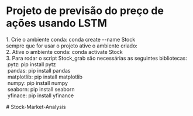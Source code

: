 <h1> Projeto de previsão do preço de ações usando LSTM </h1>
<p>1. Crie o ambiente conda: conda create --name Stock<br/>
sempre que for usar o projeto ative o ambiente criado:<br>
2. Ative o ambiente conda: conda activate Stock<br/>
3. Para rodar o script Stock_grab são necessárias as seguintes bibliotecas:<br/>
&nbsp;pytz: pip install pytz<br/>
&nbsp;pandas: pip install pandas<br/>
&nbsp;matplotlib: pip install matplotlib<br/>
&nbsp;numpy: pip install numpy<br/>
&nbsp;seaborn: pip install seaborn<br/>
&nbsp;yfinace: pip install yfinance<br/>
</p>
# Stock-Market-Analysis
